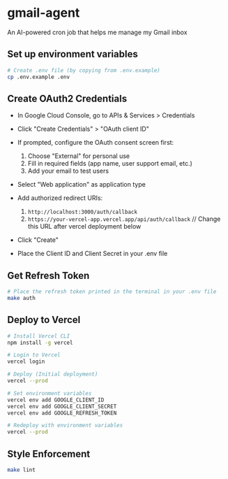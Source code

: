 # gmail-agent

An AI-powered cron job that helps me manage my Gmail inbox

## Set up environment variables

```bash
# Create .env file (by copying from .env.example)
cp .env.example .env
```

## Create OAuth2 Credentials

- In Google Cloud Console, go to APIs & Services > Credentials
- Click "Create Credentials" > "OAuth client ID"
- If prompted, configure the OAuth consent screen first:

  1. Choose "External" for personal use
  2. Fill in required fields (app name, user support email, etc.)
  3. Add your email to test users

- Select "Web application" as application type
- Add authorized redirect URIs:

  1. `http://localhost:3000/auth/callback`
  2. `https://your-vercel-app.vercel.app/api/auth/callback` // Change this URL after vercel deployment below

- Click "Create"
- Place the Client ID and Client Secret in your .env file

## Get Refresh Token

```bash
# Place the refresh token printed in the terminal in your .env file
make auth
```

## Deploy to Vercel

```bash
# Install Vercel CLI
npm install -g vercel

# Login to Vercel
vercel login

# Deploy (Initial deployment)
vercel --prod

# Set environment variables
vercel env add GOOGLE_CLIENT_ID
vercel env add GOOGLE_CLIENT_SECRET
vercel env add GOOGLE_REFRESH_TOKEN

# Redeploy with environment variables
vercel --prod
```

## Style Enforcement

```bash
make lint
```
